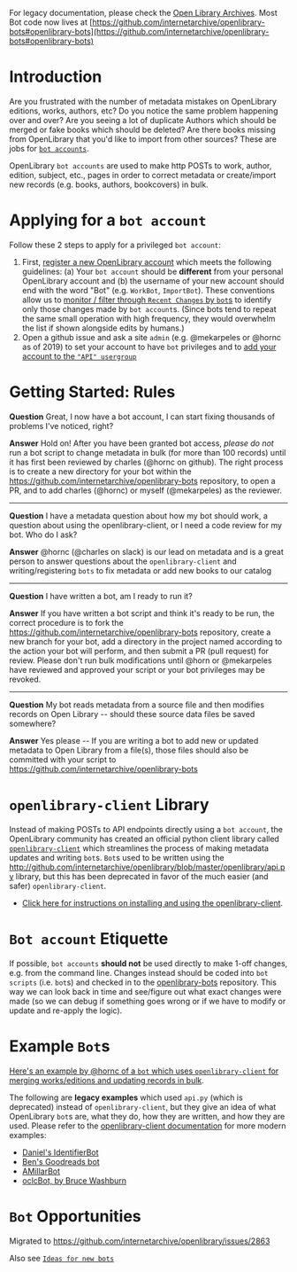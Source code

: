 For legacy documentation, please check the [Open Library Archives](https://openlibrary.org/dev/docs/bots?v=12). Most Bot code now lives at [https://github.com/internetarchive/openlibrary-bots#openlibrary-bots](https://github.com/internetarchive/openlibrary-bots#openlibrary-bots)

# Introduction

Are you frustrated with the number of metadata mistakes on OpenLibrary editions, works, authors, etc? Do you notice the same problem happening over and over? Are you seeing a lot of duplicate Authors which should be merged or fake books which should be deleted? Are there books missing from OpenLibrary that you'd like to import from other sources? These are jobs for [`bot accounts`](https://openlibrary.org/dev/docs/bots).

OpenLibrary `bot accounts` are used to make http POSTs to work, author, edition, subject, etc., pages in order to correct metadata or create/import new records (e.g. books, authors, bookcovers) in bulk. 

# Applying for a `bot account`

Follow these 2 steps to apply for a privileged `bot account`:
1) First, [register a new OpenLibrary account](https://openlibrary.org/account/create) which meets the following guidelines: (a) Your `bot account` should be **different** from your personal OpenLibrary account and (b) the username of your new account should end with the word "Bot" (e.g. `WorkBot`, `ImportBot`). These conventions allow us to [monitor / filter through `Recent Changes` by `bot`s](https://openlibrary.org/recentchanges#bots) to identify only those changes made by `bot account`s. (Since bots tend to repeat the same small operation with high frequency, they would overwhelm the list if shown alongside edits by humans.)
2) Open a github issue and ask a site `admin` (e.g. @mekarpeles or @hornc as of 2019) to set your account to have `bot` privileges and to [add your account to the `"API" usergroup`](http://openlibrary.org/usergroup/api?m=edit)

# Getting Started: Rules

**Question** Great, I now have a bot account, I can start fixing thousands of problems I've noticed, right?

**Answer** Hold on! After you have been granted bot access, *please do not* run a bot script to change metadata in bulk (for more than 100 records) until it has first been reviewed by charles (@hornc on github). The right process is to create a new directory for your bot within the https://github.com/internetarchive/openlibrary-bots repository, to open a PR, and to add charles (@hornc) or myself (@mekarpeles) as the reviewer. 

***

**Question** I have a metadata question about how my bot should work, a question about using the openlibrary-client, or I need a code review for my bot. Who do I ask?

**Answer** @hornc (@charles on slack) is our lead on metadata and is a great person to answer questions about the `openlibrary-client` and writing/registering `bots` to fix metadata or add new books to our catalog

***

**Question** I have written a bot, am I ready to run it?

**Answer** If you have written a bot script and think it's ready to be run, the correct procedure is to fork the https://github.com/internetarchive/openlibrary-bots repository, create a new branch for your bot, add a directory in the project named according to the action your bot will perform, and then submit a PR (pull request) for review. Please don't run bulk modifications until @horn or @mekarpeles have reviewed and approved your script or your bot privileges may be revoked.

*** 

**Question** My bot reads metadata from a source file and then modifies records on Open Library -- should these source data files be saved somewhere?

**Answer** Yes please -- If you are writing a bot to add new or updated metadata to Open Library from a file(s), those files should also be committed with your script to https://github.com/internetarchive/openlibrary-bots

# `openlibrary-client` Library

Instead of making POSTs to API endpoints directly using a `bot account`, the OpenLibrary community has created an official python client library called [`openlibrary-client`](https://github.com/internetarchive/openlibrary-client) which streamlines the process of making metadata updates and writing `bot`s. `Bot`s used to be written using the http://github.com/internetarchive/openlibrary/blob/master/openlibrary/api.py library, but this has been deprecated in favor of the much easier (and safer) `openlibrary-client`.

- [Click here for instructions on installing and using the openlibrary-client](https://github.com/internetarchive/openlibrary-client).

# `Bot account` Etiquette 

If possible, `bot accounts` **should not** be used directly to make 1-off changes, e.g. from the command line. Changes instead should be coded into `bot scripts` (i.e. `bot`s) and checked in to the [openlibrary-bots](github.com/internetarchive/openlibrary-bots) repository. This way we can look back in time and see/figure out what exact changes were made (so we can debug if something goes wrong or if we have to modify or update and re-apply the logic).

# Example `Bot`s

[Here's an example by @hornc of a `bot` which uses `openlibrary-client` for merging works/editions and updating records in bulk](https://github.com/hornc/catharbot).

The following are **legacy examples** which used `api.py` (which is deprecated) instead of `openlibrary-client`, but they give an idea of what OpenLibrary `bot`s are, what they do, how they are written, and how they are used. Please refer to the [openlibrary-client documentation](https://github.com/internetarchive/openlibrary-client) for more modern examples:

- [Daniel's IdentifierBot](http://github.com/dmontalvo/IdentifierBot/blob/master/fastadder.py)
- [Ben's Goodreads bot](https://github.com/internetarchive/openlibrary/blob/master/scripts/2010/04/import_goodreads_ids.py)
- [AMillarBot](http://openlibrary.org/people/AMillarBot)
- [oclcBot, by Bruce Washburn](http://openlibrary.org/people/oclcBot)

# `Bot` Opportunities
Migrated to https://github.com/internetarchive/openlibrary/issues/2863

Also see [`Ideas for new bots`](https://github.com/internetarchive/openlibrary-bots/labels/Ideas%20for%20new%20bots)